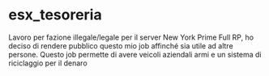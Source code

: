 # esx_tesoreria
Lavoro per fazione illegale/legale per il server New York Prime Full RP,
ho deciso di rendere pubblico questo mio job affinché sia utile ad altre persone.
Questo job permette di avere veicoli aziendali armi e un sistema di riciclaggio per il denaro   
